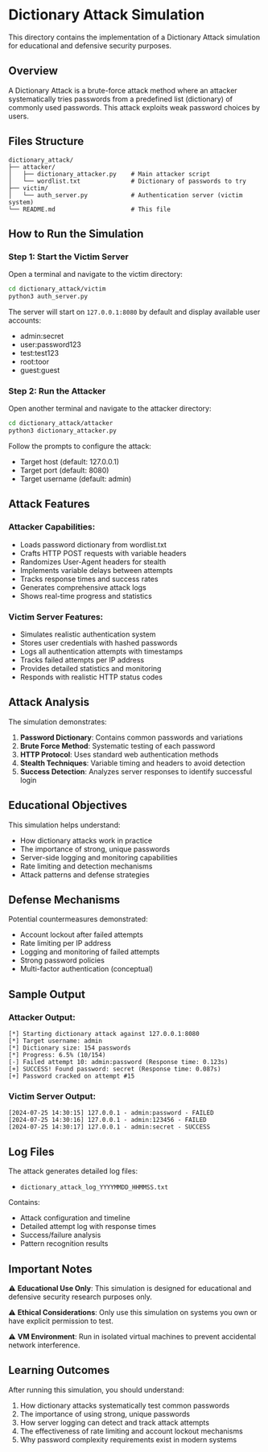 # Dictionary Attack Simulation

This directory contains the implementation of a Dictionary Attack simulation for educational and defensive security purposes.

## Overview

A Dictionary Attack is a brute-force attack method where an attacker systematically tries passwords from a predefined list (dictionary) of commonly used passwords. This attack exploits weak password choices by users.

## Files Structure

```
dictionary_attack/
├── attacker/
│   ├── dictionary_attacker.py    # Main attacker script
│   └── wordlist.txt              # Dictionary of passwords to try
├── victim/
│   └── auth_server.py            # Authentication server (victim system)
└── README.md                     # This file
```

## How to Run the Simulation

### Step 1: Start the Victim Server

Open a terminal and navigate to the victim directory:

```bash
cd dictionary_attack/victim
python3 auth_server.py
```

The server will start on `127.0.0.1:8080` by default and display available user accounts:
- admin:secret
- user:password123
- test:test123
- root:toor
- guest:guest

### Step 2: Run the Attacker

Open another terminal and navigate to the attacker directory:

```bash
cd dictionary_attack/attacker
python3 dictionary_attacker.py
```

Follow the prompts to configure the attack:
- Target host (default: 127.0.0.1)
- Target port (default: 8080)
- Target username (default: admin)

## Attack Features

### Attacker Capabilities:
- Loads password dictionary from wordlist.txt
- Crafts HTTP POST requests with variable headers
- Randomizes User-Agent headers for stealth
- Implements variable delays between attempts
- Tracks response times and success rates
- Generates comprehensive attack logs
- Shows real-time progress and statistics

### Victim Server Features:
- Simulates realistic authentication system
- Stores user credentials with hashed passwords
- Logs all authentication attempts with timestamps
- Tracks failed attempts per IP address
- Provides detailed statistics and monitoring
- Responds with realistic HTTP status codes

## Attack Analysis

The simulation demonstrates:

1. **Password Dictionary**: Contains common passwords and variations
2. **Brute Force Method**: Systematic testing of each password
3. **HTTP Protocol**: Uses standard web authentication methods
4. **Stealth Techniques**: Variable timing and headers to avoid detection
5. **Success Detection**: Analyzes server responses to identify successful login

## Educational Objectives

This simulation helps understand:
- How dictionary attacks work in practice
- The importance of strong, unique passwords
- Server-side logging and monitoring capabilities
- Rate limiting and detection mechanisms
- Attack patterns and defense strategies

## Defense Mechanisms

Potential countermeasures demonstrated:
- Account lockout after failed attempts
- Rate limiting per IP address
- Logging and monitoring of failed attempts
- Strong password policies
- Multi-factor authentication (conceptual)

## Sample Output

### Attacker Output:
```
[*] Starting dictionary attack against 127.0.0.1:8080
[*] Target username: admin
[*] Dictionary size: 154 passwords
[*] Progress: 6.5% (10/154)
[-] Failed attempt 10: admin:password (Response time: 0.123s)
[+] SUCCESS! Found password: secret (Response time: 0.087s)
[+] Password cracked on attempt #15
```

### Victim Server Output:
```
[2024-07-25 14:30:15] 127.0.0.1 - admin:password - FAILED
[2024-07-25 14:30:16] 127.0.0.1 - admin:123456 - FAILED
[2024-07-25 14:30:17] 127.0.0.1 - admin:secret - SUCCESS
```

## Log Files

The attack generates detailed log files:
- `dictionary_attack_log_YYYYMMDD_HHMMSS.txt`

Contains:
- Attack configuration and timeline
- Detailed attempt log with response times
- Success/failure analysis
- Pattern recognition results

## Important Notes

⚠️ **Educational Use Only**: This simulation is designed for educational and defensive security research purposes only.

⚠️ **Ethical Considerations**: Only use this simulation on systems you own or have explicit permission to test.

⚠️ **VM Environment**: Run in isolated virtual machines to prevent accidental network interference.

## Learning Outcomes

After running this simulation, you should understand:
1. How dictionary attacks systematically test common passwords
2. The importance of using strong, unique passwords
3. How server logging can detect and track attack attempts
4. The effectiveness of rate limiting and account lockout mechanisms
5. Why password complexity requirements exist in modern systems